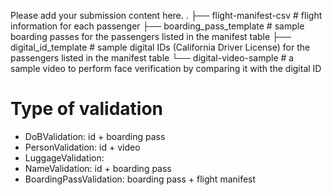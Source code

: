 Please add your submission content here.
.
├── flight-manifest-csv       # flight information for each passenger
├── boarding_pass_template    # sample boarding passes for the passengers listed in the manifest table
├── digital_id_template       # sample digital IDs (California Driver License) for the passengers listed in the manifest table
└── digital-video-sample      # a sample video to perform face verification by comparing it with the digital ID
# Type of validation 
- DoBValidation: id + boarding pass
- PersonValidation: id + video
- LuggageValidation:
- NameValidation: id + boarding pass
- BoardingPassValidation: boarding pass + flight manifest

